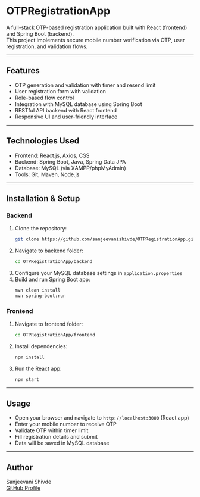 # OTPRegistrationApp

A full-stack OTP-based registration application built with React (frontend) and Spring Boot (backend).  
This project implements secure mobile number verification via OTP, user registration, and validation flows.

---

## Features

- OTP generation and validation with timer and resend limit  
- User registration form with validation  
- Role-based flow control  
- Integration with MySQL database using Spring Boot  
- RESTful API backend with React frontend  
- Responsive UI and user-friendly interface  

---

## Technologies Used

- Frontend: React.js, Axios, CSS  
- Backend: Spring Boot, Java, Spring Data JPA  
- Database: MySQL (via XAMPP/phpMyAdmin)  
- Tools: Git, Maven, Node.js  

---

## Installation & Setup

### Backend

1. Clone the repository:
    ```bash
    git clone https://github.com/sanjeevanishivde/OTPRegistrationApp.git
    ```
2. Navigate to backend folder:
    ```bash
    cd OTPRegistrationApp/backend
    ```
3. Configure your MySQL database settings in `application.properties`  
4. Build and run Spring Boot app:
    ```bash
    mvn clean install
    mvn spring-boot:run
    ```

### Frontend

1. Navigate to frontend folder:
    ```bash
    cd OTPRegistrationApp/frontend
    ```
2. Install dependencies:
    ```bash
    npm install
    ```
3. Run the React app:
    ```bash
    npm start
    ```

---

## Usage

- Open your browser and navigate to `http://localhost:3000` (React app)  
- Enter your mobile number to receive OTP  
- Validate OTP within timer limit  
- Fill registration details and submit  
- Data will be saved in MySQL database  

---

## Author

Sanjeevani Shivde  
[GitHub Profile](https://github.com/sanjeevanishivde)

